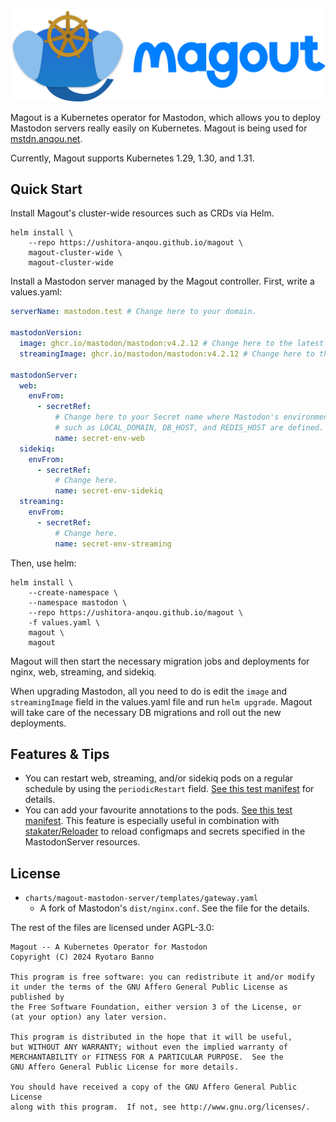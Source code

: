 ![Magout](./magout_logo.svg)

Magout is a Kubernetes operator for Mastodon, which allows you to deploy Mastodon servers really easily on Kubernetes. Magout is being used for [mstdn.anqou.net](https://mstdn.anqou.net/).

Currently, Magout supports Kubernetes 1.29, 1.30, and 1.31.

## Quick Start

Install Magout's cluster-wide resources such as CRDs via Helm.

```
helm install \
    --repo https://ushitora-anqou.github.io/magout \
    magout-cluster-wide \
    magout-cluster-wide
```

Install a Mastodon server managed by the Magout controller. First, write a values.yaml:

```yaml
serverName: mastodon.test # Change here to your domain.

mastodonVersion:
  image: ghcr.io/mastodon/mastodon:v4.2.12 # Change here to the latest version.
  streamingImage: ghcr.io/mastodon/mastodon:v4.2.12 # Change here to the latest version.

mastodonServer:
  web:
    envFrom:
      - secretRef:
          # Change here to your Secret name where Mastodon's environment variables
          # such as LOCAL_DOMAIN, DB_HOST, and REDIS_HOST are defined.
          name: secret-env-web
  sidekiq:
    envFrom:
      - secretRef:
          # Change here.
          name: secret-env-sidekiq
  streaming:
    envFrom:
      - secretRef:
          # Change here.
          name: secret-env-streaming
```

Then, use helm:

```
helm install \
    --create-namespace \
    --namespace mastodon \
    --repo https://ushitora-anqou.github.io/magout \
    -f values.yaml \
    magout \
    magout
```

Magout will then start the necessary migration jobs and deployments for nginx, web, streaming, and sidekiq.

When upgrading Mastodon, all you need to do is edit the `image` and `streamingImage` field in the values.yaml file and run `helm upgrade`.
Magout will take care of the necessary DB migrations and roll out the new deployments.

## Features & Tips

- You can restart web, streaming, and/or sidekiq pods on a regular schedule by using the `periodicRestart` field. [See this test manifest](https://github.com/ushitora-anqou/magout/blob/fa34514da5ee78d01562f153a7f54a2883d59128/test/e2e/testdata/values-v4.3.0b1-restart.yaml#L40-L43) for details.
- You can add your favourite annotations to the pods. [See this test manifest](https://github.com/ushitora-anqou/magout/blob/master/test/e2e/testdata/values-v4.3.0b1-restart.yaml#L31-L32). This feature is especially useful in combination with [stakater/Reloader](https://github.com/stakater/Reloader) to reload configmaps and secrets specified in the MastodonServer resources.

## License

- `charts/magout-mastodon-server/templates/gateway.yaml`
  - A fork of Mastodon's `dist/nginx.conf`. See the file for the details.

The rest of the files are licensed under AGPL-3.0:

```
Magout -- A Kubernetes Operator for Mastodon
Copyright (C) 2024 Ryotaro Banno

This program is free software: you can redistribute it and/or modify
it under the terms of the GNU Affero General Public License as published by
the Free Software Foundation, either version 3 of the License, or
(at your option) any later version.

This program is distributed in the hope that it will be useful,
but WITHOUT ANY WARRANTY; without even the implied warranty of
MERCHANTABILITY or FITNESS FOR A PARTICULAR PURPOSE.  See the
GNU Affero General Public License for more details.

You should have received a copy of the GNU Affero General Public License
along with this program.  If not, see http://www.gnu.org/licenses/.
```
